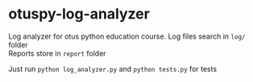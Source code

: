 # otuspy-log-analyzer
Log analyzer for otus python education course.
Log files search in ```log/``` folder  
Reports store in ```report``` folder

Just run ```python log_analyzer.py```
and ```python tests.py``` for tests
